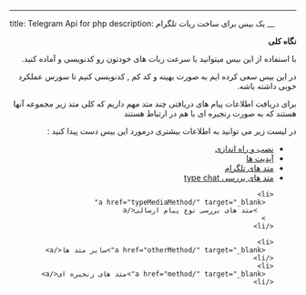 ---
title: Telegram Api for php 
description: یک بیس برای ساخت ربات تلگرام
__
<div dir="rtl">
  <b> نگاه کلی</b>

  <p>
    با استفاده از این بیس میتوانید با سرعت ربات های خودتون رو کدنویسی و آماده
    کنید.
  </p>
  <p>
    در این بیس سعی کرده ایم به صورت بهینه و کد کم , کدنویسی کنیم تا سورس عملکرد
    خوبی داشته باشه.
  </p>
  <p>
    برای دریافت اطلاعات پیام های دریافتی چند متد مهم داریم که کلی متد زیر مجموعه
    آنها هستند که به صورت رنجیره ای با هم در ارتباط هستند
  </p>
  <p>در لیست زیر می توانید به اطلاعات بیشتری درمورد این بیس دست پیدا کنید :</p>

  <ul>
    <li><a href="install/" target="_blank"> نصب و راه اندازی</a></li>
    <li><a href="updates/" target="_blank"> آپدیت ها</a></li>
    <li>
      <a href="telegramMethod/" target="_blank">متد های تلگرام</a>
    </li>
    <li>
      <a href="typeChatMethod/" target="_blank">متد های بررسی type chat</a>
    </li>

    <li>
      <a href="typeMediaMethod/" target="_blank"
        >متد های بررسی نوع پیام ارسالی</a
      >
    </li>

    <li>
      <a href="otherMethod/" target="_blank">سایر متد ها</a>
    </li>
    <li>
      <a href="method/" target="_blank">متد های زنجیره ای</a>
    </li>
  </ul>
</div>
